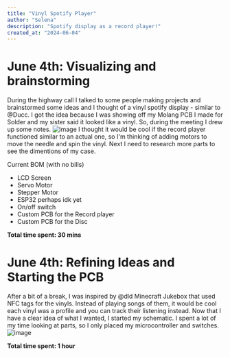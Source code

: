 ```yaml
---
title: "Vinyl Spotify Player"
author: "Selena"
description: "Spotify display as a record player!"
created_at: "2024-06-04"
---
```

# June 4th: Visualizing and brainstorming
During the highway call I talked to some people making projects and brainstormed some ideas and I thought of a vinyl spotify display - similar to @Ducc. I got the idea because I was showing off my Molang PCB I made for Solder and my sister said it looked like a vinyl. So, during the meeting I drew up some notes.
![image](https://github.com/user-attachments/assets/73d487c6-6fed-4254-bf95-eb144c301187)
I thought it would be cool if the record player functioned similar to an actual one, so I'm thinking of adding motors to move the needle and spin the vinyl. Next I need to research more parts to see the dimentions of my case. 

Current BOM (with no bills)
- LCD Screen
- Servo Motor
- Stepper Motor
- ESP32 perhaps idk yet
- On/off switch
- Custom PCB for the Record player
- Custom PCB for the Disc
  
**Total time spent: 30 mins**

# June 4th: Refining Ideas and Starting the PCB
After a bit of a break, I was inspired by @dld Minecraft Jukebox that used NFC tags for the vinyls. Instead of playing songs of them, it would be cool each vinyl was a profile and you can track their listening instead. Now that I have a clear idea of what I wanted, I started my schematic. I spent a lot of my time looking at parts, so I only placed my microcontroller and switches.
![image](https://github.com/user-attachments/assets/4eebf08a-31f0-4839-9db3-a5cf2134727e)

**Total time spent: 1 hour**
